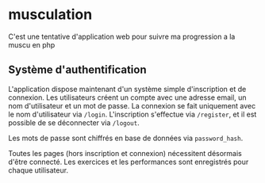 # musculation
C'est une tentative d'application web pour suivre ma progression a la muscu en php

## Système d'authentification

L'application dispose maintenant d'un système simple d'inscription et de connexion.
Les utilisateurs créent un compte avec une adresse email, un nom d'utilisateur et un mot de passe.
La connexion se fait uniquement avec le nom d'utilisateur via `/login`. L'inscription s'effectue via `/register`,
et il est possible de se déconnecter via `/logout`.

Les mots de passe sont chiffrés en base de données via `password_hash`.

Toutes les pages (hors inscription et connexion) nécessitent désormais d'être connecté. Les exercices et les performances sont enregistrés pour chaque utilisateur.
